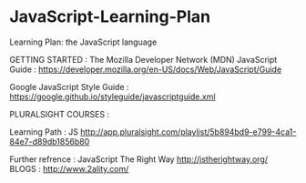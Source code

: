 # JavaScript-Learning-Plan
Learning Plan: the JavaScript language


GETTING STARTED :
The Mozilla Developer Network (MDN) 
JavaScript Guide :
https://developer.mozilla.org/en-US/docs/Web/JavaScript/Guide

Google JavaScript Style Guide : 
https://google.github.io/styleguide/javascriptguide.xml


PLURALSIGHT COURSES :

Learning Path : JS
http://app.pluralsight.com/playlist/5b894bd9-e799-4ca1-84e7-d89db1856b80


Further refrence : 
JavaScript
The Right Way
http://jstherightway.org/
BLOGS :
http://www.2ality.com/
